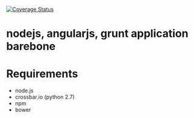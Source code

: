 [![Coverage Status](https://coveralls.io/repos/christian-raedel/barebone/badge.png)](https://coveralls.io/r/christian-raedel/barebone)

nodejs, angularjs, grunt application barebone
=============================================

Requirements
============

- node.js
- crossbar.io (python 2.7)
- npm
- bower
